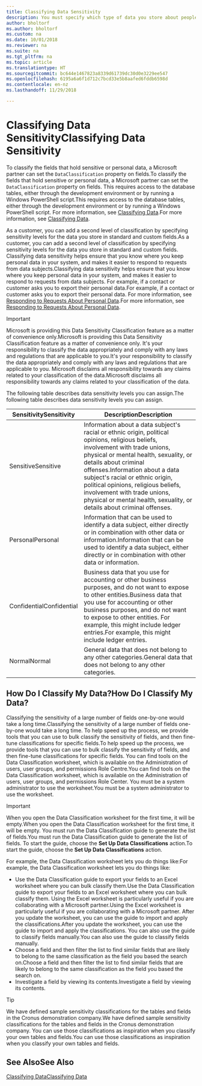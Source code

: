 ```yaml
---
title: Classifying Data Sensitivity
description: You must specify which type of data you store about people so that you can respond to data subject requests.
author: bholtorf
ms.author: bholtorf
ms.custom: na
ms.date: 10/01/2018
ms.reviewer: na
ms.suite: na
ms.tgt_pltfrm: na
ms.topic: article
ms.translationtype: HT
ms.sourcegitcommit: bc644e1467823a8339d61739dc30d0e3229ee547
ms.openlocfilehash: 6195a6a6f1d712c7bcd33e5b8aafed6fddb6598d
ms.contentlocale: en-nz
ms.lasthandoff: 11/29/2018

---
```


# <a name="classifying-data-sensitivity"></a><span data-ttu-id="de5bf-103">Classifying Data Sensitivity</span><span class="sxs-lookup"><span data-stu-id="de5bf-103">Classifying Data Sensitivity</span></span>
<span data-ttu-id="de5bf-104">To classify the fields that hold sensitive or personal data, a Microsoft partner can set the ```DataClassification``` property on fields.</span><span class="sxs-lookup"><span data-stu-id="de5bf-104">To classify the fields that hold sensitive or personal data, a Microsoft partner can set the ```DataClassification``` property on fields.</span></span> <span data-ttu-id="de5bf-105">This requires access to the database tables, either through the development environment or by running a Windows PowerShell script.</span><span class="sxs-lookup"><span data-stu-id="de5bf-105">This requires access to the database tables, either through the development environment or by running a Windows PowerShell script.</span></span> <span data-ttu-id="de5bf-106">For more information, see [Classifying Data](https://docs.microsoft.com/en-us/dynamics-nav/classifying-data).</span><span class="sxs-lookup"><span data-stu-id="de5bf-106">For more information, see [Classifying Data](https://docs.microsoft.com/en-us/dynamics-nav/classifying-data).</span></span>  

<span data-ttu-id="de5bf-107">As a customer, you can add a second level of classification by specifying sensitivity levels for the data you store in standard and custom fields.</span><span class="sxs-lookup"><span data-stu-id="de5bf-107">As a customer, you can add a second level of classification by specifying sensitivity levels for the data you store in standard and custom fields.</span></span> <span data-ttu-id="de5bf-108">Classifying data sensitivity helps ensure that you know where you keep personal data in your system, and makes it easier to respond to requests from data subjects.</span><span class="sxs-lookup"><span data-stu-id="de5bf-108">Classifying data sensitivity helps ensure that you know where you keep personal data in your system, and makes it easier to respond to requests from data subjects.</span></span> <span data-ttu-id="de5bf-109">For example, if a contact or customer asks you to export their personal data.</span><span class="sxs-lookup"><span data-stu-id="de5bf-109">For example, if a contact or customer asks you to export their personal data.</span></span> <span data-ttu-id="de5bf-110">For more information, see [Responding to Requests About Personal Data](admin-responding-to-requests-about-personal-data.md).</span><span class="sxs-lookup"><span data-stu-id="de5bf-110">For more information, see [Responding to Requests About Personal Data](admin-responding-to-requests-about-personal-data.md).</span></span>

> [!Important]
> <span data-ttu-id="de5bf-111">Microsoft is providing this Data Sensitivity Classification feature as a matter of convenience only.</span><span class="sxs-lookup"><span data-stu-id="de5bf-111">Microsoft is providing this Data Sensitivity Classification feature as a matter of convenience only.</span></span> <span data-ttu-id="de5bf-112">It's your responsibility to classify the data appropriately and comply with any laws and regulations that are applicable to you.</span><span class="sxs-lookup"><span data-stu-id="de5bf-112">It's your responsibility to classify the data appropriately and comply with any laws and regulations that are applicable to you.</span></span> <span data-ttu-id="de5bf-113">Microsoft disclaims all responsibility towards any claims related to your classification of the data.</span><span class="sxs-lookup"><span data-stu-id="de5bf-113">Microsoft disclaims all responsibility towards any claims related to your classification of the data.</span></span>  

<span data-ttu-id="de5bf-114">The following table describes data sensitivity levels you can assign.</span><span class="sxs-lookup"><span data-stu-id="de5bf-114">The following table describes data sensitivity levels you can assign.</span></span>

|<span data-ttu-id="de5bf-115">Sensitivity</span><span class="sxs-lookup"><span data-stu-id="de5bf-115">Sensitivity</span></span>|<span data-ttu-id="de5bf-116">Description</span><span class="sxs-lookup"><span data-stu-id="de5bf-116">Description</span></span>|
|----|----|
|<span data-ttu-id="de5bf-117">Sensitive</span><span class="sxs-lookup"><span data-stu-id="de5bf-117">Sensitive</span></span> | <span data-ttu-id="de5bf-118">Information about a data subject's racial or ethnic origin, political opinions, religious beliefs, involvement with trade unions, physical or mental health, sexuality, or details about criminal offenses.</span><span class="sxs-lookup"><span data-stu-id="de5bf-118">Information about a data subject's racial or ethnic origin, political opinions, religious beliefs, involvement with trade unions, physical or mental health, sexuality, or details about criminal offenses.</span></span> |
|<span data-ttu-id="de5bf-119">Personal</span><span class="sxs-lookup"><span data-stu-id="de5bf-119">Personal</span></span> | <span data-ttu-id="de5bf-120">Information that can be used to identify a data subject, either directly or in combination with other data or information.</span><span class="sxs-lookup"><span data-stu-id="de5bf-120">Information that can be used to identify a data subject, either directly or in combination with other data or information.</span></span>|
|<span data-ttu-id="de5bf-121">Confidential</span><span class="sxs-lookup"><span data-stu-id="de5bf-121">Confidential</span></span> | <span data-ttu-id="de5bf-122">Business data that you use for accounting or other business purposes, and do not want to expose to other entities.</span><span class="sxs-lookup"><span data-stu-id="de5bf-122">Business data that you use for accounting or other business purposes, and do not want to expose to other entities.</span></span> <span data-ttu-id="de5bf-123">For example, this might include ledger entries.</span><span class="sxs-lookup"><span data-stu-id="de5bf-123">For example, this might include ledger entries.</span></span>|
|<span data-ttu-id="de5bf-124">Normal</span><span class="sxs-lookup"><span data-stu-id="de5bf-124">Normal</span></span> | <span data-ttu-id="de5bf-125">General data that does not belong to any other categories.</span><span class="sxs-lookup"><span data-stu-id="de5bf-125">General data that does not belong to any other categories.</span></span>|

## <a name="how-do-i-classify-my-data"></a><span data-ttu-id="de5bf-126">How Do I Classify My Data?</span><span class="sxs-lookup"><span data-stu-id="de5bf-126">How Do I Classify My Data?</span></span>
<span data-ttu-id="de5bf-127">Classifying the sensitivity of a large number of fields one-by-one would take a long time.</span><span class="sxs-lookup"><span data-stu-id="de5bf-127">Classifying the sensitivity of a large number of fields one-by-one would take a long time.</span></span> <span data-ttu-id="de5bf-128">To help speed up the process, we provide tools that you can use to bulk classify the sensitivity of fields, and then fine-tune classifications for specific fields.</span><span class="sxs-lookup"><span data-stu-id="de5bf-128">To help speed up the process, we provide tools that you can use to bulk classify the sensitivity of fields, and then fine-tune classifications for specific fields.</span></span> <span data-ttu-id="de5bf-129">You can find tools on the Data Classification worksheet, which is available on the Administration of users, user groups, and permissions Role Centre.</span><span class="sxs-lookup"><span data-stu-id="de5bf-129">You can find tools on the Data Classification worksheet, which is available on the Administration of users, user groups, and permissions Role Center.</span></span> <span data-ttu-id="de5bf-130">You must be a system administrator to use the worksheet.</span><span class="sxs-lookup"><span data-stu-id="de5bf-130">You must be a system administrator to use the worksheet.</span></span>

> [!Important]
> <span data-ttu-id="de5bf-131">When you open the Data Classification worksheet for the first time, it will be empty.</span><span class="sxs-lookup"><span data-stu-id="de5bf-131">When you open the Data Classification worksheet for the first time, it will be empty.</span></span> <span data-ttu-id="de5bf-132">You must run the Data Classification guide to generate the list of fields.</span><span class="sxs-lookup"><span data-stu-id="de5bf-132">You must run the Data Classification guide to generate the list of fields.</span></span> <span data-ttu-id="de5bf-133">To start the guide, choose the **Set Up Data Classifications** action.</span><span class="sxs-lookup"><span data-stu-id="de5bf-133">To start the guide, choose the **Set Up Data Classifications** action.</span></span>

<span data-ttu-id="de5bf-134">For example, the Data Classification worksheet lets you do things like:</span><span class="sxs-lookup"><span data-stu-id="de5bf-134">For example, the Data Classification worksheet lets you do things like:</span></span>  

* <span data-ttu-id="de5bf-135">Use the Data Classification guide to export your fields to an Excel worksheet where you can bulk classify them.</span><span class="sxs-lookup"><span data-stu-id="de5bf-135">Use the Data Classification guide to export your fields to an Excel worksheet where you can bulk classify them.</span></span> <span data-ttu-id="de5bf-136">Using the Excel worksheet is particularly useful if you are collaborating with a Microsoft partner.</span><span class="sxs-lookup"><span data-stu-id="de5bf-136">Using the Excel worksheet is particularly useful if you are collaborating with a Microsoft partner.</span></span> <span data-ttu-id="de5bf-137">After you update the worksheet, you can use the guide to import and apply the classifications.</span><span class="sxs-lookup"><span data-stu-id="de5bf-137">After you update the worksheet, you can use the guide to import and apply the classifications.</span></span> <span data-ttu-id="de5bf-138">You can also use the guide to classify fields manually.</span><span class="sxs-lookup"><span data-stu-id="de5bf-138">You can also use the guide to classify fields manually.</span></span>  
* <span data-ttu-id="de5bf-139">Choose a field and then filter the list to find similar fields that are likely to belong to the same classification as the field you based the search on.</span><span class="sxs-lookup"><span data-stu-id="de5bf-139">Choose a field and then filter the list to find similar fields that are likely to belong to the same classification as the field you based the search on.</span></span>  
* <span data-ttu-id="de5bf-140">Investigate a field by viewing its contents.</span><span class="sxs-lookup"><span data-stu-id="de5bf-140">Investigate a field by viewing its contents.</span></span>  

> [!Tip]
> <span data-ttu-id="de5bf-141">We have defined sample sensitivity classifications for the tables and fields in the Cronus demonstration company.</span><span class="sxs-lookup"><span data-stu-id="de5bf-141">We have defined sample sensitivity classifications for the tables and fields in the Cronus demonstration company.</span></span> <span data-ttu-id="de5bf-142">You can use those classifications as inspiration when you classify your own tables and fields.</span><span class="sxs-lookup"><span data-stu-id="de5bf-142">You can use those classifications as inspiration when you classify your own tables and fields.</span></span>

## <a name="see-also"></a><span data-ttu-id="de5bf-143">See Also</span><span class="sxs-lookup"><span data-stu-id="de5bf-143">See Also</span></span>
[<span data-ttu-id="de5bf-144">Classifying Data</span><span class="sxs-lookup"><span data-stu-id="de5bf-144">Classifying Data</span></span>](https://docs.microsoft.com/en-us/dynamics-nav/classifying-data)  

